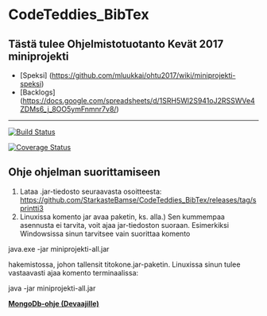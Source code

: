 # CodeTeddies_BibTex

## Tästä tulee Ohjelmistotuotanto Kevät 2017 miniprojekti

* [Speksi] (https://github.com/mluukkai/ohtu2017/wiki/miniprojekti-speksi) 
* [Backlogs] (https://docs.google.com/spreadsheets/d/1SRH5Wl2S941oJ2RSSWVe4ZDMs6_j_8OO5ymFnmnr7v8/)
---
[![Build Status](https://travis-ci.org/StarkasteBamse/CodeTeddies_BibTex.svg?branch=master)](https://travis-ci.org/StarkasteBamse/CodeTeddies_BibTex) 
 
[![Coverage Status](https://coveralls.io/repos/github/StarkasteBamse/CodeTeddies_BibTex/badge.svg?branch=master)](https://coveralls.io/github/StarkasteBamse/CodeTeddies_BibTex?branch=master)

## Ohje ohjelman suorittamiseen


1. Lataa .jar-tiedosto seuraavasta osoitteesta:
   https://github.com/StarkasteBamse/CodeTeddies_BibTex/releases/tag/sprintti3
2. Linuxissa komento jar avaa paketin, ks. alla.) Sen kummempaa asennusta ei tarvita, voit ajaa jar-tiedoston suoraan. Esimerkiksi Windowsissa sinun tarvitsee vain suorittaa komento
  
  java.exe -jar miniprojekti-all.jar

hakemistossa, johon tallensit titokone.jar-paketin. Linuxissa sinun
tulee vastaavasti ajaa komento terminaalissa:

  java -jar miniprojekti-all.jar

[__MongoDb-ohje (Devaajille)__](https://github.com/StarkasteBamse/CodeTeddies_BibTex/blob/master/MongoDBohje.md)
